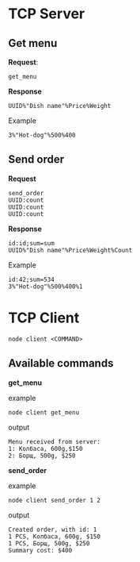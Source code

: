 # TCP Server

## Get menu

**Request**:

```
get_menu
```

**Response**

```
UUID%"Dish name"%Price%Weight
```

Example

```
3%"Hot-dog"%500%400
```

## Send order

**Request**

```
send_order
UUID:count
UUID:count
UUID:count
```

**Response**

```
id:id;sum=sum
UUID%"Dish name"%Price%Weight%Count
```

Example

```
id:42;sum=534
3%"Hot-dog"%500%400%1
```

# TCP Client

```
node client <COMMAND>
```

## Available commands

**get_menu**

example

```
node client get_menu
```

output

```
Menu received from server:
1: Колбаса, 600g,$150
2: Борщ, 500g, $250
```

**send_order**

example

```
node client send_order 1 2
```


output

```
Created order, with id: 1
1 PCS, Колбаса, 600g, $150
1 PCS, Борщ, 500g, $250
Summary cost: $400
```

